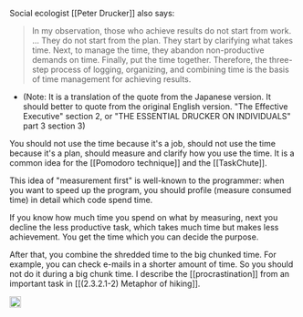 
Social ecologist [[Peter Drucker]] also says:

> In my observation, those who achieve results do not start from work. ... They do not start from the plan. They start by clarifying what takes time. Next, to manage the time, they abandon non-productive demands on time. Finally, put the time together. Therefore, the three-step process of logging, organizing, and combining time is the basis of time management for achieving results.

- (Note: It is a translation of the quote from the Japanese version. It should better to quote from the original English version. "The Effective Executive" section 2, or "THE ESSENTIAL DRUCKER ON INDIVIDUALS" part 3 section 3)

You should not use the time because it's a job, should not use the time because it's a plan, should measure and clarify how you use the time. It is a common idea for the [[Pomodoro technique]] and the [[TaskChute]].

This idea of ​​"measurement first" is well-known to the programmer: when you want to speed up the program, you should profile (measure consumed time) in detail which code spend time.

If you know how much time you spend on what by measuring, next you decline the less productive task, which takes much time but makes less achievement. You get the time which you can decide the purpose.

After that, you combine the shredded time to the big chunked time. For example, you can check e-mails in a shorter amount of time. So you should not do it during a big chunk time. I describe the [[procrastination]] from an important task in [[(2.3.2.1-2) Metaphor of hiking]].

<img src='https://scrapbox.io/api/pages/nishio/en/icon' alt='en.icon' height="19.5"/>